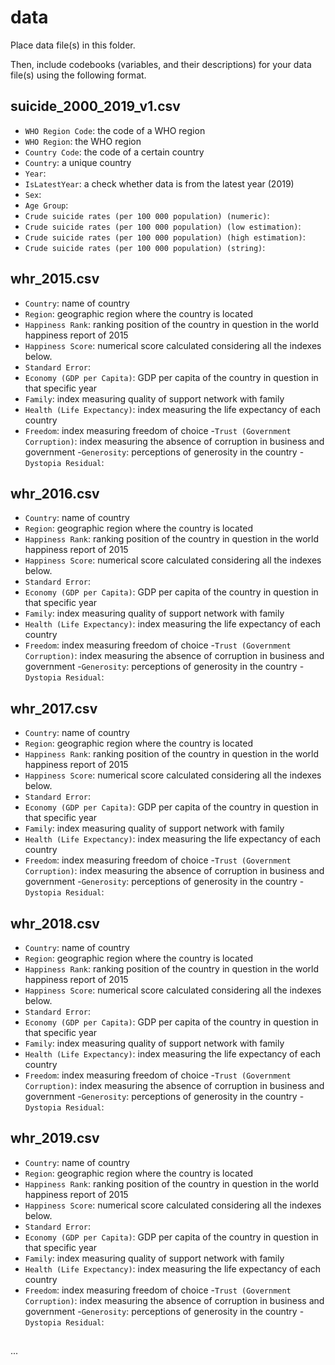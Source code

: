 # data

Place data file(s) in this folder.

Then, include codebooks (variables, and their descriptions) for your data file(s)
using the following format.

## suicide_2000_2019_v1.csv

- `WHO Region Code`: the code of a WHO region
- `WHO Region`: the WHO region 
- `Country Code`: the code of a certain country
- `Country`: a unique country
- `Year`: 
- `IsLatestYear`: a check whether data is from the latest year (2019)
- `Sex`: 
- `Age Group`: 
- `Crude suicide rates (per 100 000 population) (numeric)`:
- `Crude suicide rates (per 100 000 population) (low estimation)`: 
- `Crude suicide rates (per 100 000 population) (high estimation)`:
- `Crude suicide rates (per 100 000 population) (string)`: 

## whr_2015.csv 

- `Country`: name of country 
- `Region`: geographic region where the country is located 
- `Happiness Rank`: ranking position of the country in question in the world happiness report of 2015
- `Happiness Score`: numerical score calculated considering all the indexes below.
- `Standard Error`: 
- `Economy (GDP per Capita)`: GDP per capita of the country in question in that specific year 
- `Family`: index measuring quality of support network with family
- `Health (Life Expectancy)`: index measuring the life expectancy of each country 
- `Freedom`: index measuring freedom of choice
-`Trust (Government Corruption)`: index measuring the absence of corruption in business and government
-`Generosity`: perceptions of generosity in the country 
-`Dystopia Residual`: 

## whr_2016.csv 

- `Country`: name of country 
- `Region`: geographic region where the country is located 
- `Happiness Rank`: ranking position of the country in question in the world happiness report of 2015
- `Happiness Score`: numerical score calculated considering all the indexes below.
- `Standard Error`: 
- `Economy (GDP per Capita)`: GDP per capita of the country in question in that specific year 
- `Family`: index measuring quality of support network with family
- `Health (Life Expectancy)`: index measuring the life expectancy of each country 
- `Freedom`: index measuring freedom of choice
-`Trust (Government Corruption)`: index measuring the absence of corruption in business and government
-`Generosity`: perceptions of generosity in the country 
-`Dystopia Residual`: 

## whr_2017.csv 

- `Country`: name of country 
- `Region`: geographic region where the country is located 
- `Happiness Rank`: ranking position of the country in question in the world happiness report of 2015
- `Happiness Score`: numerical score calculated considering all the indexes below.
- `Standard Error`: 
- `Economy (GDP per Capita)`: GDP per capita of the country in question in that specific year 
- `Family`: index measuring quality of support network with family
- `Health (Life Expectancy)`: index measuring the life expectancy of each country 
- `Freedom`: index measuring freedom of choice
-`Trust (Government Corruption)`: index measuring the absence of corruption in business and government
-`Generosity`: perceptions of generosity in the country 
-`Dystopia Residual`: 

## whr_2018.csv 

- `Country`: name of country 
- `Region`: geographic region where the country is located 
- `Happiness Rank`: ranking position of the country in question in the world happiness report of 2015
- `Happiness Score`: numerical score calculated considering all the indexes below.
- `Standard Error`: 
- `Economy (GDP per Capita)`: GDP per capita of the country in question in that specific year 
- `Family`: index measuring quality of support network with family
- `Health (Life Expectancy)`: index measuring the life expectancy of each country 
- `Freedom`: index measuring freedom of choice
-`Trust (Government Corruption)`: index measuring the absence of corruption in business and government
-`Generosity`: perceptions of generosity in the country 
-`Dystopia Residual`: 

## whr_2019.csv 

- `Country`: name of country 
- `Region`: geographic region where the country is located 
- `Happiness Rank`: ranking position of the country in question in the world happiness report of 2015
- `Happiness Score`: numerical score calculated considering all the indexes below.
- `Standard Error`: 
- `Economy (GDP per Capita)`: GDP per capita of the country in question in that specific year 
- `Family`: index measuring quality of support network with family
- `Health (Life Expectancy)`: index measuring the life expectancy of each country 
- `Freedom`: index measuring freedom of choice
-`Trust (Government Corruption)`: index measuring the absence of corruption in business and government
-`Generosity`: perceptions of generosity in the country 
-`Dystopia Residual`: 

## 
 ...
